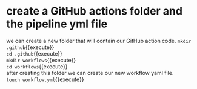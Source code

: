 # create a GitHub actions folder and the pipeline yml file
we can create a new folder that will contain our GitHub action code.
`mkdir .github`{{execute}}  
`cd .github`{{execute}}  
`mkdir workflows`{{execute}}  
`cd workflows`{{execute}}  
after creating this folder we can create our new workflow yaml file.    
`touch workflow.yml`{{execute}}